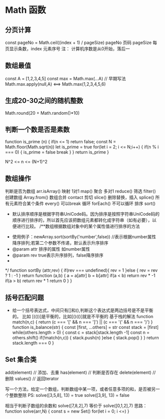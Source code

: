 # Math 函数
## 分页计算
const pageNo = Math.ceil((index + 1) / pageSize)
pageNo 页码 pageSize 每页显示条数，index 元素序号
注： 计算机序数是从0开始，落后一

## 数组最值
const A = [1,2,3,4,5]
const max = Math.max(...A)
// 早期写法 Math.max.apply(null,A)  <==> Math.max(1,2,3,4,5,6)

## 生成20-30之间的随机整数
Math.round(20 + Math.random()*10)

## 判断一个数是否是素数
function is_prime (n) {
	if(n <= 1) return false;
	const N = Math.floor(Math.sqrt(n))
	let is_prime = true
	for(let i = 2; i <= N;i++) {
		if(n % i === 0) {
			is_prime = false
			break
		}
	}
	return  is_prime
}

N^2 <= n <= (N+1)^2

## 数组操作
判断是否为数组 arr.isArray()
映射 1对1 map()
聚合 多对1 reduce()
筛选 filter()
创建数组 Array.from()
数组合并 contact
剪切 slice()
删除替换，插入 splice()
所有元素符合某个条件 every() 可以break
循环 forEach() 不可以循环
排序 sort()
- 默认排序顺序是根据字符串UniCode码。因为排序是按照字符串UniCode码的顺序进行排序的，所以首先应该把数组元素都转化成字符串（如有必要），以便进行比较。
/**数组根据数组对象中的某个属性值进行排序的方法
 * 使用例子：newArray.sort(sortBy('number',false)) //表示根据number属性降序排列;若第二个参数不传递，默认表示升序排序
 * @param attr 排序的属性 如number属性
 * @param rev true表示升序排列，false降序排序
 *
*/
function sortBy (attr,rev) {
	if(rev === undefined){
		rev = 1
	}else {
		rev = rev ? 1 : -1
	}
	return function (a,b) {
		a = a[attr]
		b = b[attr]
		if(a < b) return rev * -1
		if(a > b) return rev * 1
		return 0
	}
}

## 括号匹配问题
- 给一个括号表达式，中间只有[]和(),判断这个表达式是两边括号是不是平衡的。
比如 [(())]是平衡的，比如[()(()]就是不平衡的
基于栈的解法
function match(n,c) {
	return (c === '[' && n === ']') || (c === '(' && n === ')')
}
function is_balance(str) {
	const [first, ...others] = str
	const stack = [first]
	while(others.length > 0) {
		const c = stack[stack.length -1]
		const n = others.shift()
		if(!match(n,c)) {
			stack.push(n)
		}else {
			stack.pop()
		}
	}
	return stack.length === 0
}

## Set 集合类
add(element) // 添加、去重
has(element) // 判断是否存在
delete(element) // 删除
values() // 返回terator

写一个方法，给定一个数组，判断数组中某一项，或者任意多项的和，是否被另一个整数整除
PS:
solve([3,5,8], 13) = true
solve([3,9], 13) = false

相当于判断子数组的余数和 solve([7,8,2],7) 等价于 solve([0,1,2],7)
思路：
function solve(arr,N) {
	const s = new Set()
	for(let i = 0; i <=)
}